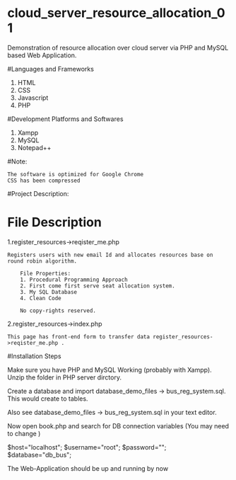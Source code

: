 # cloud_server_resource_allocation_01
Demonstration of resource allocation over cloud server via PHP and MySQL based Web Application.

#Languages and Frameworks

1. HTML
2. CSS 
3. Javascript
4. PHP

#Development Platforms and Softwares

1. Xampp
2. MySQL
3. Notepad++

#Note: 
    
    The software is optimized for Google Chrome 
    CSS has been compressed 


#Project Description:

   

# File Description 

1.register_resources->reqister_me.php

    Registers users with new email Id and allocates resources base on round robin algorithm.
		
		File Properties:
		1. Procedural Programming Approach
		2. First come first serve seat allocation system.
		3. My SQL Database 
		4. Clean Code
		
		No copy-rights reserved.
    
2.register_resources->index.php

    This page has front-end form to transfer data register_resources->reqister_me.php .
    
    
    
#Installation Steps

  Make sure you have PHP and MySQL Working (probably with Xampp).
  Unzip the folder in PHP server dirctory. 
  
  Create a database and import database_demo_files -> bus_reg_system.sql. This would create to tables.
  
  Also see database_demo_files -> bus_reg_system.sql in your text editor.
  
  Now open book.php and search for DB connection variables (You may need to change )
 
  $host="localhost";	$username="root";	$password=""; 		$database="db_bus";
  
  The Web-Application should be up and running by now
  
	

